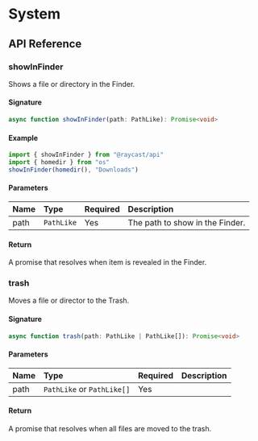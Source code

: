 # System

## API Reference

### showInFinder

Shows a file or directory in the Finder.

#### Signature

```typescript
async function showInFinder(path: PathLike): Promise<void>
```

#### Example

```typescript
import { showInFinder } from "@raycast/api"
import { homedir } from "os"
showInFinder(homedir(), "Downloads")
```

#### Parameters

| Name | Type | Required | Description |
| :--- | :--- | :--- | :--- |
| path | `PathLike` | Yes | The path to show in the Finder. |

#### Return

A promise that resolves when item is revealed in the Finder.

### trash

Moves a file or director to the Trash.

#### Signature

```typescript
async function trash(path: PathLike | PathLike[]): Promise<void>
```

#### Parameters

| Name | Type | Required | Description |
| :--- | :--- | :--- | :--- |
| path | `PathLike` or `PathLike[]` | Yes |  |

#### Return

A promise that resolves when all files are moved to the trash.

